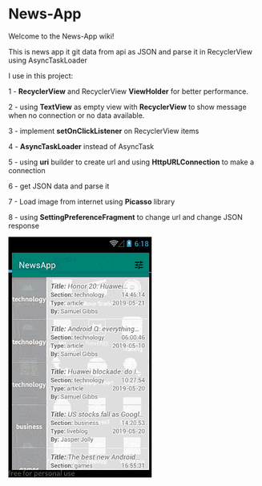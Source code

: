 # News-App

Welcome to the News-App wiki!

This is news app it git data from api as JSON and parse it in RecyclerView using AsyncTaskLoader

I use in this project:

1 - **RecyclerView** and RecyclerView **ViewHolder** for better performance.

2 - using **TextView** as empty view with **RecyclerView** to show message when no connection or no data available.

3 - implement **setOnClickListener** on RecyclerView items

4 - **AsyncTaskLoader** instead of AsyncTask

5 - using **uri** builder to create url and using **HttpURLConnection** to make a connection

6 - get JSON data and parse it 

7 - Load image from internet using **Picasso** library

8 - using **SettingPreferenceFragment** to change url and change JSON response



![demo](https://raw.githubusercontent.com/Ahmedmedhat187/News-App/master/News%20app%20demo.gif)

